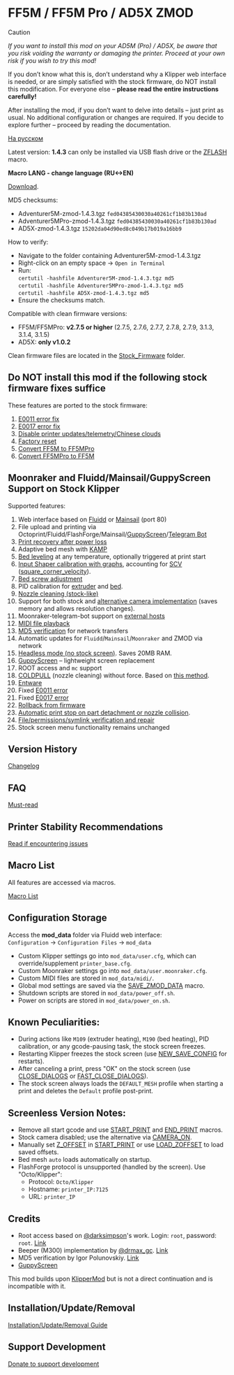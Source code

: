 # FF5M / FF5M Pro / AD5X ZMOD

> [!CAUTION]
> *If you want to install this mod on your AD5M (Pro) / AD5X, be aware that you risk voiding the warranty or damaging the printer. Proceed at your own risk if you wish to try this mod!*
> 
> If you don’t know what this is, don’t understand why a Klipper web interface is needed, or are simply satisfied with the stock firmware, do NOT install this modification. For everyone else – **please read the entire instructions carefully!**
>
> After installing the mod, if you don’t want to delve into details – just print as usual. No additional configuration or changes are required. If you decide to explore further – proceed by reading the documentation.

[На русском](https://github.com/ghzserg/zmod/blob/main/README_ru.md)

Latest version: **1.4.3** can only be installed via USB flash drive or the [ZFLASH](https://github.com/ghzserg/zmod/wiki/Macros_en#zflash) macro.

**Macro LANG - change language (RU<->EN)**

[Download](https://github.com/ghzserg/zmod/releases/).

MD5 checksums:
- Adventurer5M-zmod-1.4.3.tgz `fed04385430030a40261cf1b83b130ad`
- Adventurer5MPro-zmod-1.4.3.tgz `fed04385430030a40261cf1b83b130ad`
- AD5X-zmod-1.4.3.tgz `15202da04d90ed8c049b17b019a16bb9`

How to verify:
- Navigate to the folder containing Adventurer5M-zmod-1.4.3.tgz
- Right-click on an empty space -> `Open in Terminal`
- Run:  
  `certutil -hashfile Adventurer5M-zmod-1.4.3.tgz md5`  
  `certutil -hashfile Adventurer5MPro-zmod-1.4.3.tgz md5`  
  `certutil -hashfile AD5X-zmod-1.4.3.tgz md5`
- Ensure the checksums match.

Compatible with clean firmware versions:
- FF5M/FF5MPro: **v2.7.5 or higher** (2.7.5, 2.7.6, 2.7.7, 2.7.8, 2.7.9, 3.1.3, 3.1.4, 3.1.5)
- AD5X: **only v1.0.2**

Clean firmware files are located in the [Stock_Firmware](https://github.com/ghzserg/zmod/tree/main/%D0%A0%D0%BE%D0%B4%D0%BD%D0%B0%D1%8F_%D0%BF%D1%80%D0%BE%D1%88%D0%B8%D0%B2%D0%BA%D0%B0) folder.

## Do NOT install this mod if the following stock firmware fixes suffice

These features are ported to the stock firmware:
1. [E0011 error fix](https://github.com/ghzserg/zmod/wiki/Macros_en#fix_e0011)
2. [E0017 error fix](https://github.com/ghzserg/zmod/wiki/Macros_en#fix_e0017)
3. [Disable printer updates/telemetry/Chinese clouds](https://github.com/ghzserg/zmod/wiki/Macros_en#china_cloud)
4. [Factory reset](https://github.com/ghzserg/zmod/wiki/Setup_en#restoring-printer-to-factory-settings-required-for-mod-installation)
5. [Convert FF5M to FF5MPro](https://github.com/ghzserg/zmod/tree/main/%D0%A0%D0%BE%D0%B4%D0%BD%D0%B0%D1%8F_%D0%BF%D1%80%D0%BE%D1%88%D0%B8%D0%B2%D0%BA%D0%B0/5m2Pro)
6. [Convert FF5MPro to FF5M](https://github.com/ghzserg/zmod/tree/main/%D0%A0%D0%BE%D0%B4%D0%BD%D0%B0%D1%8F_%D0%BF%D1%80%D0%BE%D1%88%D0%B8%D0%B2%D0%BA%D0%B0/Pro25M)

## Moonraker and Fluidd/Mainsail/GuppyScreen Support on Stock Klipper
Supported features:
1. Web interface based on [Fluidd](https://docs.fluidd.xyz/) or [Mainsail](https://docs.mainsail.xyz/) (port 80)
2. File upload and printing via Octoprint/Fluidd/FlashForge/Mainsail/[GuppyScreen](https://github.com/ghzserg/zmod/wiki/Macros_en#display_off)/[Telegram Bot](https://github.com/ghzserg/zmod/wiki/Macros_en#telegram-bot)
3. [Print recovery after power loss](https://github.com/ghzserg/zmod/wiki/Macros_en#zrestore)
4. Adaptive bed mesh with [KAMP](https://github.com/ghzserg/zmod/wiki/Macros_en#kamp)
5. [Bed leveling](https://github.com/ghzserg/zmod/wiki/Macros_en#auto_full_bed_level) at any temperature, optionally triggered at print start
6. [Input Shaper calibration with graphs](https://github.com/ghzserg/zmod/wiki/Macros_en#zshaper), accounting for [SCV](https://github.com/ghzserg/zmod/wiki/Macros_en#fix_scv) ([square_corner_velocity](https://www.klipper3d.org/Config_Reference.html#printer)).
7. [Bed screw adjustment](https://github.com/ghzserg/zmod/wiki/Macros_en#bed_level_screws_tune)
8. PID calibration for [extruder](https://github.com/ghzserg/zmod/wiki/Macros_en#pid_tune_extruder) and [bed](https://github.com/ghzserg/zmod/wiki/Macros_en#pid_tune_bed).
9. [Nozzle cleaning (stock-like)](https://github.com/ghzserg/zmod/wiki/Macros_en#clear_noize)
10. Support for both stock and [alternative camera implementation](https://github.com/ghzserg/zmod/wiki/Macros_en#camera_on) (saves memory and allows resolution changes).
11. Moonraker-telegram-bot support on [external hosts](https://github.com/ghzserg/zmod/wiki/Macros_en#telegram-bot)
12. [MIDI file playback](https://github.com/ghzserg/zmod/wiki/Macros_en#play_midi)
13. [MD5 verification](https://github.com/ghzserg/zmod/wiki/Macros_en#check_md5) for network transfers
14. Automatic updates for `Fluidd`/`Mainsail`/`Moonraker` and ZMOD via network
15. [Headless mode (no stock screen)](https://github.com/ghzserg/zmod/wiki/Macros_en#display_off). Saves 20MB RAM.
16. [GuppyScreen](https://github.com/ghzserg/zmod/wiki/Macros_en#display_off) – lightweight screen replacement
17. ROOT access and `mc` support
18. [COLDPULL](https://github.com/ghzserg/zmod/wiki/Macros_en#coldpull) (nozzle cleaning) without force. Based on [this method](https://t.me/FF_5M_5M_Pro/2836/447172).
19. [Entware](https://github.com/ghzserg/zmod/wiki/FAQ_en#%D0%B2-zmod-%D0%B2%D1%85%D0%BE%D0%B4%D0%B8%D1%82-entware---%D0%BA%D0%B0%D0%BA-%D0%B8%D0%BC-%D0%B2%D0%BE%D1%81%D0%BF%D0%BE%D0%BB%D1%8C%D0%B7%D0%BE%D0%B2%D0%B0%D1%82%D1%8C%D1%81%D1%8F)
20. Fixed [E0011 error](https://github.com/ghzserg/zmod/wiki/Macros_en#fix_e0011)
21. Fixed [E0017 error](https://github.com/ghzserg/zmod/wiki/Macros_en#fix_e0017)
22. [Rollback from firmware](https://github.com/ghzserg/zmod/wiki/FAQ_en#%D1%87%D1%82%D0%BE-%D1%82%D0%B0%D0%BA%D0%BE%D0%B5-%D0%BE%D1%82%D0%BA%D0%B0%D1%82-%D0%B8%D0%B7-%D0%BF%D1%80%D0%BE%D1%88%D0%B8%D0%B2%D0%BA%D0%B8)
23. [Automatic print stop on part detachment or nozzle collision](https://github.com/ghzserg/zmod/wiki/Macros_en#nozzle_control).
24. [File/permissions/symlink verification and repair](https://github.com/ghzserg/zmod/wiki/Macros_en#check_system)
25. Stock screen menu functionality remains unchanged

## Version History
[Changelog](https://github.com/ghzserg/zmod/wiki/Changelog_en)

## FAQ

[Must-read](https://github.com/ghzserg/zmod/wiki/FAQ_en)

## Printer Stability Recommendations

[Read if encountering issues](https://github.com/ghzserg/zmod/wiki/Recomendations_en)

## Macro List

All features are accessed via macros.

[Macro List](https://github.com/ghzserg/zmod/wiki/Macros_en)

## Configuration Storage
Access the **mod_data** folder via Fluidd web interface:  
`Configuration` → `Configuration Files` → `mod_data`

- Custom Klipper settings go into `mod_data/user.cfg`, which can override/supplement `printer_base.cfg`.
- Custom Moonraker settings go into `mod_data/user.moonraker.cfg`.
- Custom MIDI files are stored in `mod_data/midi/`.
- Global mod settings are saved via the [SAVE_ZMOD_DATA](https://github.com/ghzserg/zmod/wiki/Macros_en#save_zmod_data) macro.
- Shutdown scripts are stored in `mod_data/power_off.sh`.
- Power on scripts are stored in `mod_data/power_on.sh`.

## Known Peculiarities:
- During actions like `M109` (extruder heating), `M190` (bed heating), PID calibration, or any gcode-pausing task, the stock screen freezes.
- Restarting Klipper freezes the stock screen (use [NEW_SAVE_CONFIG](https://github.com/ghzserg/zmod/wiki/Macros_en#new_save_config) for restarts).
- After canceling a print, press "OK" on the stock screen (use [CLOSE_DIALOGS](https://github.com/ghzserg/zmod/wiki/Macros_en#close_dialogs) or [FAST_CLOSE_DIALOGS](https://github.com/ghzserg/zmod/wiki/Macros_en#fast_close_dialogs)).
- The stock screen always loads the `DEFAULT_MESH` profile when starting a print and deletes the `Default` profile post-print.

## Screenless Version Notes:
- Remove all start gcode and use [START_PRINT](https://github.com/ghzserg/zmod/wiki/Macros_en#start_print) and [END_PRINT](https://github.com/ghzserg/zmod/wiki/Macros_en#end_print) macros.
- Stock camera disabled; use the alternative via [CAMERA_ON](https://github.com/ghzserg/zmod/wiki/Macros_en#camera_on).
- Manually set [Z_OFFSET](https://github.com/ghzserg/zmod/wiki/Macros_en#%D1%8D%D1%82%D0%BE-%D0%BD%D0%B5-%D0%BF%D0%B0%D1%80%D0%B0%D0%BC%D0%B5%D1%82%D1%80%D1%8B-start_print-%D1%8D%D1%82%D0%BE-%D0%B3%D0%BB%D0%BE%D0%B1%D0%B0%D0%BB%D1%8C%D0%BD%D1%8B%D0%B5-%D1%84%D0%BB%D0%B0%D0%B3%D0%B8%D0%BF%D0%B0%D1%80%D0%B0%D0%BC%D0%B5%D1%82%D1%80%D1%8B-%D0%BA%D0%BE%D1%82%D0%BE%D1%80%D1%8B%D0%B5-%D1%81%D1%82%D0%B0%D0%B2%D0%B8%D1%82%D1%81%D1%8F-%D1%87%D0%B5%D1%80%D0%B5%D0%B7-save_zmod_data) in [START_PRINT](https://github.com/ghzserg/zmod/wiki/Macros_en#start_print) or use [LOAD_ZOFFSET](https://github.com/ghzserg/zmod/wiki/Macros_en#load_zoffset) to load saved offsets.
- Bed mesh `auto` loads automatically on startup.
- FlashForge protocol is unsupported (handled by the screen). Use "Octo/Klipper":  
  - Protocol: `Octo/Klipper`  
  - Hostname: `printer_IP:7125`  
  - URL: `printer_IP`

## Credits

- Root access based on [@darksimpson](https://t.me/darksimpson)'s work. Login: `root`, password: `root`. [Link](https://t.me/c/2000598629/12695/186253)
- Beeper (M300) implementation by [@drmax_gc](https://t.me/drmax_gc). [Link](https://t.me/FF_5M_5M_Pro/1/333800)
- MD5 verification by Igor Polunovskiy. [Link](https://t.me/FF_5M_5M_Pro/12695/272417)
- [GuppyScreen](https://github.com/ballaswag/guppyscreen)

This mod builds upon [KlipperMod](https://github.com/xblax/flashforge_ad5m_klipper_mod/) but is not a direct continuation and is incompatible with it.

## Installation/Update/Removal

[Installation/Update/Removal Guide](https://github.com/ghzserg/zmod/wiki/Setup_en)

## Support Development

[Donate to support development](https://vtb.paymo.ru/collect-money/?transaction=0efce2b8-c321-4cb1-a6f9-5b7a9d34e34f)
